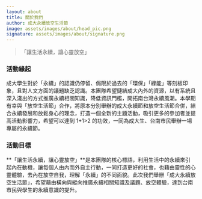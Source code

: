 ```yaml
---
layout: about
title: 關於我們
author: 成大永續放空生活節
image: assets/images/about/head_pic.png
signature: assets/images/about/signature.png
---
```

>「讓生活永續，讓心靈放空」

### 活動緣起

成大學生對於「永續」的認識仍停留、侷限於過去的「環保」「綠能」等刻板印象，且對人文方面的議題缺乏認識。本團隊希望鏈結成大內外的資源，以有系統且深入淺出的方式推廣永續相關知識，降低資訊門檻，開拓南台灣永續風潮。本學期有幸與「放空生活節」合作，將原本分別舉辦的成大永續節和放空生活節合併，結合永續發展和放鬆身心的理念，打造一個全新的主題活動，吸引更多的參加者並提高活動影響力，希望可以達到 1+1>2 的功效，一同為成大生、台南市民舉辦一場專屬的永續節。

### 活動目標

**「讓生活永續，讓心靈放空」**是本團隊的核心標語，利用生活中的永續來引起內在動機，讓每個人由內而外自主行動，一同打造更好的社會，也藉由靈性的心靈體驗，去內在放空自我，理解「永續」的不同面貌。此次我們舉辦「成大永續放空生活節」，希望藉由橫向與縱向推廣永續相關知識及議題、放空體驗，達到台南市民與學生的永續意識的提升。
